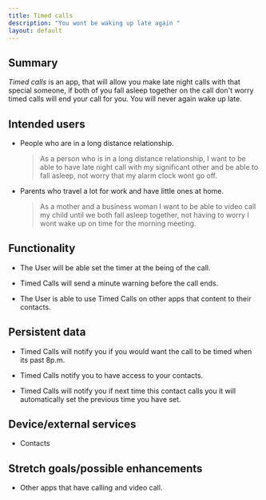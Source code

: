 ```yaml
---
title: Timed calls
description: "You wont be waking up late again "
layout: default
---
```


## Summary

_Timed calls_ is an app, that will allow you make late night calls with that special someone, if both of you fall asleep together on the call don't worry timed calls will end your call for you. You will never again wake up late.

## Intended users

* People who are in a long distance relationship.

    > As a person who is in a long distance relationship, I want to be able to have late night call with my significant other and be able to fall asleep, not worry that my alarm clock wont go off.

* Parents who travel a lot for work and have little ones at home.

    > As a mother and a business woman I want to be able to video call my child until we both fall asleep together, not having to worry I wont wake up on time for the morning meeting.

## Functionality

* The User will be able set the timer at the being of the call.

* Timed Calls will send a minute warning before the call ends.

* The User is able to use Timed Calls on other apps that content to their contacts.

## Persistent data

* Timed Calls will notify you if you would want the call to be timed when its past 8p.m.

* Timed Calls notify you to have access to your contacts.

* Timed Calls will notify you if next time this contact calls you it will automatically set the previous time you have set.


## Device/external services

* Contacts

## Stretch goals/possible enhancements

* Other apps that have calling and video call.
